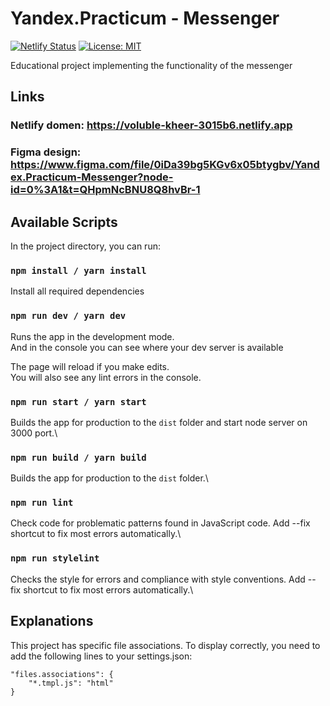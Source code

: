 # Yandex.Practicum - Messenger

[![Netlify Status](https://api.netlify.com/api/v1/badges/9c68d4e2-9ba2-4ec1-a9fd-014200bd7d43/deploy-status)](https://app.netlify.com/sites/voluble-kheer-3015b6/deploys)
[![License: MIT](https://img.shields.io/badge/License-MIT-yellow.svg)](https://opensource.org/licenses/MIT)



Educational project implementing the functionality of the messenger

## Links
### Netlify domen: https://voluble-kheer-3015b6.netlify.app
### Figma design: https://www.figma.com/file/0iDa39bg5KGv6x05btygbv/Yandex.Practicum-Messenger?node-id=0%3A1&t=QHpmNcBNU8Q8hvBr-1


## Available Scripts

In the project directory, you can run:

### `npm install / yarn install` 

Install all required dependencies 

### `npm run dev / yarn dev`

Runs the app in the development mode.\
And in the console you can see where your dev server is available

The page will reload if you make edits.\
You will also see any lint errors in the console.

### `npm run start / yarn start`

Builds the app for production to the `dist` folder and start node server on 3000 port.\

### `npm run build / yarn build`

Builds the app for production to the `dist` folder.\

### `npm run lint`

Check code for problematic patterns found in JavaScript code.
Add --fix shortcut to fix most errors automatically.\

### `npm run stylelint`

Checks the style for errors and compliance with style conventions.
Add --fix shortcut to fix most errors automatically.\

## Explanations
This project has specific file associations. To display correctly, you need to add the following lines to your settings.json:

```
"files.associations": {
    "*.tmpl.js": "html"
}
```

